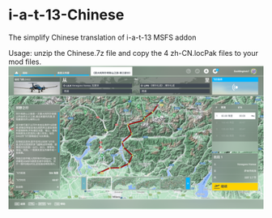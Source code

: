 # i-a-t-13-Chinese
The simplify Chinese translation of i-a-t-13 MSFS addon

Usage:
  unzip the Chinese.7z file and copy the 4 zh-CN.locPak files to your mod files.
![Microsoft Flight Simulator 2022_10_19 20_42_34.png](https://github.com/GongShengyue/i-a-t-13-Chinese/blob/main/Microsoft%20Flight%20Simulator%202022_10_19%2020_42_34.png?raw=true)
